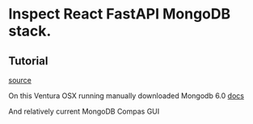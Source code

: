 # Inspect React FastAPI MongoDB stack.

## Tutorial
[source](https://medium.com/@lazyflous/building-a-full-stack-web-application-with-fastapi-and-react-171f704d3aab)

On this Ventura OSX running manually downloaded Mongodb 6.0
[docs](https://www.mongodb.com/docs/v6.0/)

And relatively current MongoDB Compas GUI
